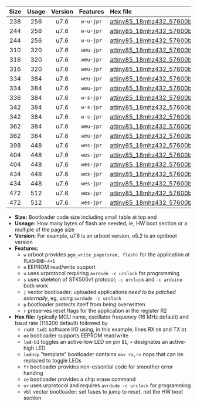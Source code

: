 |Size|Usage|Version|Features|Hex file|
|:-:|:-:|:-:|:-:|:--|
|238|256|u7.6|`w-u-jpr`|[attiny85_18mhz432_57600bps_rxb4_txb3_ur_vbl.hex](https://raw.githubusercontent.com/stefanrueger/urboot/main//attiny85_18mhz432_57600bps_rxb4_txb3_ur_vbl.hex)|
|244|256|u7.6|`w-u-jpr`|[attiny85_18mhz432_57600bps_rxb4_txb3_led+b1_ur_vbl.hex](https://raw.githubusercontent.com/stefanrueger/urboot/main//attiny85_18mhz432_57600bps_rxb4_txb3_led+b1_ur_vbl.hex)|
|244|256|u7.6|`w-u-jpr`|[attiny85_18mhz432_57600bps_rxb4_txb3_lednop_ur_vbl.hex](https://raw.githubusercontent.com/stefanrueger/urboot/main//attiny85_18mhz432_57600bps_rxb4_txb3_lednop_ur_vbl.hex)|
|310|320|u7.6|`weu-jpr`|[attiny85_18mhz432_57600bps_rxb4_txb3_ee_ur_vbl.hex](https://raw.githubusercontent.com/stefanrueger/urboot/main//attiny85_18mhz432_57600bps_rxb4_txb3_ee_ur_vbl.hex)|
|316|320|u7.6|`weu-jpr`|[attiny85_18mhz432_57600bps_rxb4_txb3_ee_led+b1_ur_vbl.hex](https://raw.githubusercontent.com/stefanrueger/urboot/main//attiny85_18mhz432_57600bps_rxb4_txb3_ee_led+b1_ur_vbl.hex)|
|316|320|u7.6|`weu-jpr`|[attiny85_18mhz432_57600bps_rxb4_txb3_ee_lednop_ur_vbl.hex](https://raw.githubusercontent.com/stefanrueger/urboot/main//attiny85_18mhz432_57600bps_rxb4_txb3_ee_lednop_ur_vbl.hex)|
|334|384|u7.6|`weu-jpr`|[attiny85_18mhz432_57600bps_rxb4_txb3_ee_led+b1_fr_ur_vbl.hex](https://raw.githubusercontent.com/stefanrueger/urboot/main//attiny85_18mhz432_57600bps_rxb4_txb3_ee_led+b1_fr_ur_vbl.hex)|
|334|384|u7.6|`weu-jpr`|[attiny85_18mhz432_57600bps_rxb4_txb3_ee_lednop_fr_ur_vbl.hex](https://raw.githubusercontent.com/stefanrueger/urboot/main//attiny85_18mhz432_57600bps_rxb4_txb3_ee_lednop_fr_ur_vbl.hex)|
|336|384|u7.6|`w-s-jpr`|[attiny85_18mhz432_57600bps_rxb4_txb3_vbl.hex](https://raw.githubusercontent.com/stefanrueger/urboot/main//attiny85_18mhz432_57600bps_rxb4_txb3_vbl.hex)|
|342|384|u7.6|`w-s-jpr`|[attiny85_18mhz432_57600bps_rxb4_txb3_led+b1_vbl.hex](https://raw.githubusercontent.com/stefanrueger/urboot/main//attiny85_18mhz432_57600bps_rxb4_txb3_led+b1_vbl.hex)|
|342|384|u7.6|`w-s-jpr`|[attiny85_18mhz432_57600bps_rxb4_txb3_lednop_vbl.hex](https://raw.githubusercontent.com/stefanrueger/urboot/main//attiny85_18mhz432_57600bps_rxb4_txb3_lednop_vbl.hex)|
|362|384|u7.6|`weu-jpr`|[attiny85_18mhz432_57600bps_rxb4_txb3_ee_led+b1_fr_ce_ur_vbl.hex](https://raw.githubusercontent.com/stefanrueger/urboot/main//attiny85_18mhz432_57600bps_rxb4_txb3_ee_led+b1_fr_ce_ur_vbl.hex)|
|362|384|u7.6|`weu-jpr`|[attiny85_18mhz432_57600bps_rxb4_txb3_ee_lednop_fr_ce_ur_vbl.hex](https://raw.githubusercontent.com/stefanrueger/urboot/main//attiny85_18mhz432_57600bps_rxb4_txb3_ee_lednop_fr_ce_ur_vbl.hex)|
|398|448|u7.6|`wes-jpr`|[attiny85_18mhz432_57600bps_rxb4_txb3_ee_vbl.hex](https://raw.githubusercontent.com/stefanrueger/urboot/main//attiny85_18mhz432_57600bps_rxb4_txb3_ee_vbl.hex)|
|404|448|u7.6|`wes-jpr`|[attiny85_18mhz432_57600bps_rxb4_txb3_ee_led+b1_vbl.hex](https://raw.githubusercontent.com/stefanrueger/urboot/main//attiny85_18mhz432_57600bps_rxb4_txb3_ee_led+b1_vbl.hex)|
|404|448|u7.6|`wes-jpr`|[attiny85_18mhz432_57600bps_rxb4_txb3_ee_lednop_vbl.hex](https://raw.githubusercontent.com/stefanrueger/urboot/main//attiny85_18mhz432_57600bps_rxb4_txb3_ee_lednop_vbl.hex)|
|434|448|u7.6|`wes-jpr`|[attiny85_18mhz432_57600bps_rxb4_txb3_ee_led+b1_fr_vbl.hex](https://raw.githubusercontent.com/stefanrueger/urboot/main//attiny85_18mhz432_57600bps_rxb4_txb3_ee_led+b1_fr_vbl.hex)|
|434|448|u7.6|`wes-jpr`|[attiny85_18mhz432_57600bps_rxb4_txb3_ee_lednop_fr_vbl.hex](https://raw.githubusercontent.com/stefanrueger/urboot/main//attiny85_18mhz432_57600bps_rxb4_txb3_ee_lednop_fr_vbl.hex)|
|472|512|u7.6|`wes-jpr`|[attiny85_18mhz432_57600bps_rxb4_txb3_ee_led+b1_fr_ce_vbl.hex](https://raw.githubusercontent.com/stefanrueger/urboot/main//attiny85_18mhz432_57600bps_rxb4_txb3_ee_led+b1_fr_ce_vbl.hex)|
|472|512|u7.6|`wes-jpr`|[attiny85_18mhz432_57600bps_rxb4_txb3_ee_lednop_fr_ce_vbl.hex](https://raw.githubusercontent.com/stefanrueger/urboot/main//attiny85_18mhz432_57600bps_rxb4_txb3_ee_lednop_fr_ce_vbl.hex)|

- **Size:** Bootloader code size including small table at top end
- **Useage:** How many bytes of flash are needed, ie, HW boot section or a multiple of the page size
- **Version:** For example, u7.6 is an urboot version, o5.2 is an optiboot version
- **Features:**
  + `w` urboot provides `pgm_write_page(sram, flash)` for the application at `FLASHEND-4+1`
  + `e` EEPROM read/write support
  + `u` uses urprotocol requiring `avrdude -c urclock` for programming
  + `s` uses skeleton of STK500v1 protocol; `-c urclock` and `-c arduino` both work
  + `j` vector bootloader: uploaded applications *need to be patched externally*, eg, using `avrdude -c urclock`
  + `p` bootloader protects itself from being overwritten
  + `r` preserves reset flags for the application in the register R2
- **Hex file:** typically MCU name, oscillator frequency (16 MHz default) and baud rate (115200 default) followed by
  + `rxd0 txd1` software I/O using, in this example, lines RX `D0` and TX `D1`
  + `ee` bootloader supports EEPROM read/write
  + `led-b1` toggles an active-low LED on pin `B1`, `+` designates an active-high LED
  + `lednop` "template" bootloader contains `mov rx,rx` nops that can be replaced to toggle LEDs
  + `fr` bootloader provides non-essential code for smoother error handing
  + `ce` bootloader provides a chip erase command
  + `ur` uses urprotocol and requires `avrdude -c urclock` for programming
  + `vbl` vector bootloader: set fuses to jump to reset, not the HW boot section
